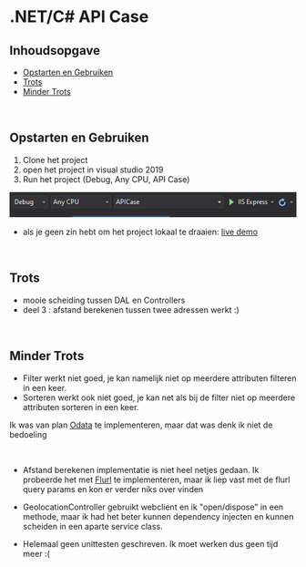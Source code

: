# .NET/C# API Case

## Inhoudsopgave
* [Opstarten en Gebruiken](#opstarten-en-gebruiken)
* [Trots](#trots)
* [Minder Trots](#minder-trots)

<br>

## Opstarten en Gebruiken

1. Clone het project
2. open het project in visual studio 2019
3. Run het project (Debug, Any CPU, API Case)

![screenshot](/_images/Screenshot_1.png)

* als je geen zin hebt om het project lokaal te draaien: [live demo](https://sbcase.dannycao.io/swagger/index.html)

<br>

## Trots

* mooie scheiding tussen DAL en Controllers
* deel 3 : afstand berekenen tussen twee adressen werkt :) 

<br>

## Minder Trots

* Filter werkt niet goed, je kan namelijk niet op meerdere attributen filteren in een keer.
* Sorteren werkt ook niet goed, je kan net als bij de filter niet op meerdere attributen sorteren in een keer.

Ik was van plan [Odata](https://www.odata.org/) te implementeren, maar dat was denk ik niet de bedoeling


<br>

* Afstand berekenen implementatie is niet heel netjes gedaan. Ik probeerde het met [Flurl](https://flurl.dev/) te implementeren, maar ik liep vast met de flurl query params en kon er verder niks over vinden
* GeolocationController gebruikt webclient en ik "open/dispose" in een methode, maar ik had het beter kunnen dependency injecten en kunnen scheiden in een aparte service class. 

* Helemaal geen unittesten geschreven. Ik moet werken dus geen tijd meer :(